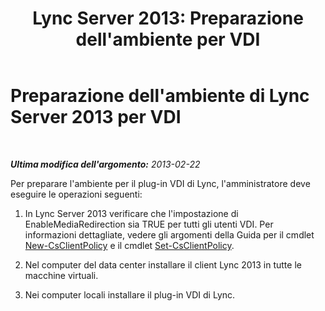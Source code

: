 ﻿---
title: "Lync Server 2013: Preparazione dell'ambiente per VDI"
TOCTitle: Preparazione dell'ambiente per VDI
ms:assetid: a3ec2e13-1a73-4b1c-a54a-8db7d4cd50f9
ms:mtpsurl: https://technet.microsoft.com/it-it/library/JJ205154(v=OCS.15)
ms:contentKeyID: 49301546
ms.date: 08/24/2015
mtps_version: v=OCS.15
ms.translationtype: HT
---

# Preparazione dell'ambiente di Lync Server 2013 per VDI

 

_**Ultima modifica dell'argomento:** 2013-02-22_

Per preparare l'ambiente per il plug-in VDI di Lync, l'amministratore deve eseguire le operazioni seguenti:

1.  In Lync Server 2013 verificare che l'impostazione di EnableMediaRedirection sia TRUE per tutti gli utenti VDI. Per informazioni dettagliate, vedere gli argomenti della Guida per il cmdlet [New-CsClientPolicy](new-csclientpolicy.md) e il cmdlet [Set-CsClientPolicy](set-csclientpolicy.md).

2.  Nel computer del data center installare il client Lync 2013 in tutte le macchine virtuali.

3.  Nei computer locali installare il plug-in VDI di Lync.

